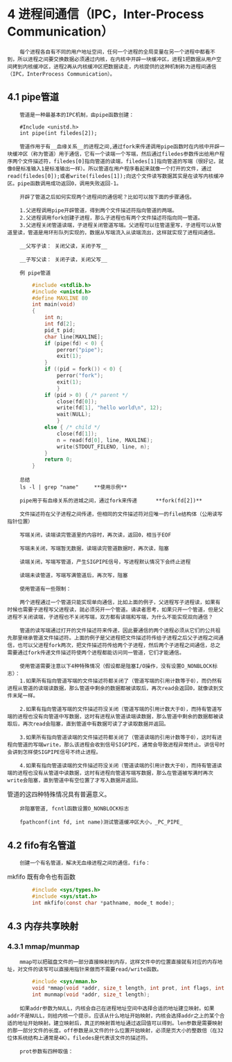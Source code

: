 # 4  进程间通信（IPC，Inter-Process Communication）

        每个进程各自有不同的用户地址空间，任何一个进程的全局变量在另一个进程中都看不到，所以进程之间要交换数据必须通过内核，在内核中开辟一块缓冲区，进程1把数据从用户空间拷到内核缓冲区，进程2再从内核缓冲区把数据读走，内核提供的这种机制称为进程间通信（IPC，InterProcess Communication）。
        
        
## 4.1  pipe管道

        管道是一种最基本的IPC机制，由pipe函数创建：
        
        #Include <unistd.h>
        int pipe(int filedes[2]);
        
        管道作用于有__血缘关系__的进程之间,通过fork来传递调用pipe函数时在内核中开辟一块缓冲区（称为管道）用于通信，它有一个读端一个写端，然后通过filedes参数传出给用户程序两个文件描述符，filedes[0]指向管道的读端，filedes[1]指向管道的写端（很好记，就像0是标准输入1是标准输出一样）。所以管道在用户程序看起来就像一个打开的文件，通过read(filedes[0]);或者write(filedes[1]);向这个文件读写数据其实是在读写内核缓冲区。pipe函数调用成功返回0，调用失败返回-1。
        
        开辟了管道之后如何实现两个进程间的通信呢？比如可以按下面的步骤通信。
        
        1.父进程调用pipe开辟管道，得到两个文件描述符指向管道的两端。
        2.父进程调用fork创建子进程，那么子进程也有两个文件描述符指向同一管道。
        3.父进程关闭管道读端，子进程关闭管道写端。父进程可以往管道里写，子进程可以从管道里读，管道是用环形队列实现的，数据从写端流入从读端流出，这样就实现了进程间通信。
        
        __父写子读： 关闭父读，关闭子写__
        
        __子写父读： 关闭子读，关闭父写__

        例 pipe管道
```c
        #include <stdlib.h>
        #include <unistd.h>
        #define MAXLINE 80
        int main(void)
        {
            int n;
            int fd[2];
            pid_t pid;
            char line[MAXLINE];
            if (pipe(fd) < 0) {
                perror("pipe");
                exit(1);
            }
            if ((pid = fork()) < 0) {
                perror("fork");
                exit(1);
                }
            if (pid > 0) { /* parent */
                close(fd[0]);
                write(fd[1], "hello world\n", 12);
                wait(NULL);
                } 
            else { /* child */
                close(fd[1]);
                n = read(fd[0], line, MAXLINE);
                write(STDOUT_FILENO, line, n);
            }
            return 0;
        }

```
        总结
        ls -l | grep "name"     **使用示例**
        
        pipe用于有血缘关系的进城之间，通过fork来传递      **fork(fd[2])**
        
        文件描述符在父子进程之间传递，但相同的文件描述符对应唯一的file结构体（公用读写指针位置）
        
        写端关闭，读端读完管道里的内容时，再次读，返回0，相当于EOF
        
        写端未关闭，写端暂无数据，读端读完管道数据时，再次读，阻塞
        
        读端关闭，写端写管道，产生SIGPIPE信号，写进程默认情况下会终止进程
        
        读端未读管道，写端写满管道后，再次写，阻塞
        
        使用管道有一些限制：
        
        两个进程通过一个管道只能实现单向通信，比如上面的例子，父进程写子进程读，如果有时候也需要子进程写父进程读，就必须另开一个管道。请读者思考，如果只开一个管道，但是父进程不关闭读端，子进程也不关闭写端，双方都有读端和写端，为什么不能实现双向通信？

        管道的读写端通过打开的文件描述符来传递，因此要通信的两个进程必须从它们的公共祖先那里继承管道文件描述符。上面的例子是父进程把文件描述符传给子进程之后父子进程之间通信，也可以父进程fork两次，把文件描述符传给两个子进程，然后两个子进程之间通信，总之需要通过fork传递文件描述符使两个进程都能访问同一管道，它们才能通信。

        使用管道需要注意以下4种特殊情况（假设都是阻塞I/O操作，没有设置O_NONBLOCK标志）：
        1.如果所有指向管道写端的文件描述符都关闭了（管道写端的引用计数等于0），而仍然有进程从管道的读端读数据，那么管道中剩余的数据都被读取后，再次read会返回0，就像读到文件末尾一样。

        2.如果有指向管道写端的文件描述符没关闭（管道写端的引用计数大于0），而持有管道写端的进程也没有向管道中写数据，这时有进程从管道读端读数据，那么管道中剩余的数据都被读取后，再次read会阻塞，直到管道中有数据可读了才读取数据并返回。

        3.如果所有指向管道读端的文件描述符都关闭了（管道读端的引用计数等于0），这时有进程向管道的写端write，那么该进程会收到信号SIGPIPE，通常会导致进程异常终止。讲信号时会讲到怎样使SIGPIPE信号不终止进程。

        4.如果有指向管道读端的文件描述符没关闭（管道读端的引用计数大于0），而持有管道读端的进程也没有从管道中读数据，这时有进程向管道写端写数据，那么在管道被写满时再次write会阻塞，直到管道中有空位置了才写入数据并返回。

管道的这四种特殊情况具有普遍意义。

        非阻塞管道, fcntl函数设置O_NONBLOCK标志

        fpathconf(int fd, int name)测试管道缓冲区大小，_PC_PIPE_


## 4.2  fifo有名管道

        创建一个有名管道，解决无血缘进程之间的通信，fifo：

mkfifo 既有命令也有函数
```c
        #include <sys/types.h>
        #include <sys/stat.h>
        int mkfifo(const char *pathname, mode_t mode);
```

## 4.3  内存共享映射

### 4.3.1  mmap/munmap

        mmap可以把磁盘文件的一部分直接映射到内存，这样文件中的位置直接就有对应的内存地址，对文件的读写可以直接用指针来做而不需要read/write函数。

```c
        #include <sys/mman.h>
        void *mmap(void *addr, size_t length, int prot, int flags, int fd, off_t offset);
        int munmap(void *addr, size_t length);
```
        如果addr参数为NULL，内核会自己在进程地址空间中选择合适的地址建立映射。如果addr不是NULL，则给内核一个提示，应该从什么地址开始映射，内核会选择addr之上的某个合适的地址开始映射。建立映射后，真正的映射首地址通过返回值可以得到。len参数是需要映射的那一部分文件的长度。off参数是从文件的什么位置开始映射，必须是页大小的整数倍（在32位体系统结构上通常是4K）。filedes是代表该文件的描述符。

        prot参数有四种取值：
























